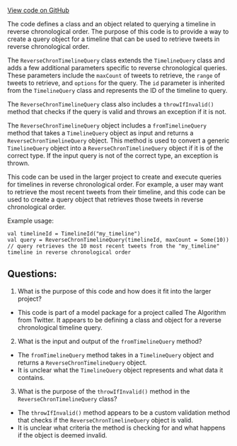 [View code on GitHub](https://github.com/misbahsy/the-algorithm/timelineranker/common/src/main/scala/com/twitter/timelineranker/model/ReverseChronTimelineQuery.scala)

The code defines a class and an object related to querying a timeline in reverse chronological order. The purpose of this code is to provide a way to create a query object for a timeline that can be used to retrieve tweets in reverse chronological order. 

The `ReverseChronTimelineQuery` class extends the `TimelineQuery` class and adds a few additional parameters specific to reverse chronological queries. These parameters include the `maxCount` of tweets to retrieve, the `range` of tweets to retrieve, and `options` for the query. The `id` parameter is inherited from the `TimelineQuery` class and represents the ID of the timeline to query. 

The `ReverseChronTimelineQuery` class also includes a `throwIfInvalid()` method that checks if the query is valid and throws an exception if it is not. 

The `ReverseChronTimelineQuery` object includes a `fromTimelineQuery` method that takes a `TimelineQuery` object as input and returns a `ReverseChronTimelineQuery` object. This method is used to convert a generic `TimelineQuery` object into a `ReverseChronTimelineQuery` object if it is of the correct type. If the input query is not of the correct type, an exception is thrown. 

This code can be used in the larger project to create and execute queries for timelines in reverse chronological order. For example, a user may want to retrieve the most recent tweets from their timeline, and this code can be used to create a query object that retrieves those tweets in reverse chronological order. 

Example usage:

```
val timelineId = TimelineId("my_timeline")
val query = ReverseChronTimelineQuery(timelineId, maxCount = Some(10))
// query retrieves the 10 most recent tweets from the "my_timeline" timeline in reverse chronological order
```
## Questions: 
 1. What is the purpose of this code and how does it fit into the larger project?
- This code is part of a model package for a project called The Algorithm from Twitter. It appears to be defining a class and object for a reverse chronological timeline query.

2. What is the input and output of the `fromTimelineQuery` method?
- The `fromTimelineQuery` method takes in a `TimelineQuery` object and returns a `ReverseChronTimelineQuery` object.
- It is unclear what the `TimelineQuery` object represents and what data it contains.

3. What is the purpose of the `throwIfInvalid()` method in the `ReverseChronTimelineQuery` class?
- The `throwIfInvalid()` method appears to be a custom validation method that checks if the `ReverseChronTimelineQuery` object is valid.
- It is unclear what criteria the method is checking for and what happens if the object is deemed invalid.